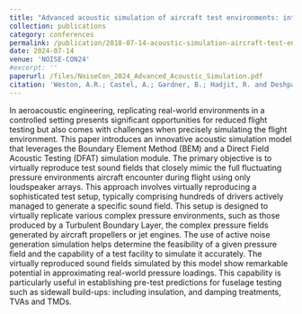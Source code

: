 ```yaml
---
title: "Advanced acoustic simulation of aircraft test environments: integration of the direct field acoustic testing methodology"
collection: publications
category: conferences
permalink: /publication/2018-07-14-acoustic-simulation-aircraft-test-environments
date: 2024-07-14
venue: 'NOISE-CON24'
#excerpt: ''
paperurl: /files/NoiseCon_2024_Advanced_Acoustic_Simulation.pdf
citation: 'Weston, A.R.; Castel, A.; Gardner, B.; Hadjit, R. and Deshpande, S. (2024). &quot;Advanced acoustic simulation of aircraft test environments: integration of the direct field acoustic testing methodology.&quot; <i>NOISE-CON24</i>.'
---
```


In aeroacoustic engineering, replicating real-world environments in a controlled setting presents significant opportunities for reduced flight testing but also comes with challenges when precisely simulating the flight environment. This paper introduces an innovative acoustic simulation model that leverages the Boundary Element Method (BEM) and a Direct Field Acoustic Testing (DFAT) simulation module. The primary objective is to virtually reproduce test sound fields that closely mimic the full fluctuating pressure environments aircraft encounter during flight using only loudspeaker arrays. This approach involves virtually reproducing a sophisticated test setup, typically comprising hundreds of drivers actively managed to generate a specific sound field. This setup is designed to virtually replicate various complex pressure environments, such as those produced by a Turbulent Boundary Layer, the complex pressure fields generated by aircraft propellers or jet engines. The use of active noise generation simulation helps determine the feasibility of a given pressure field and the capability of a test facility to simulate it accurately. The virtually reproduced sound fields simulated by this model show remarkable potential in approximating real-world pressure loadings. This capability is particularly useful in establishing pre-test predictions for fuselage testing such as sidewall build-ups: including insulation, and damping treatments, TVAs and TMDs. 
